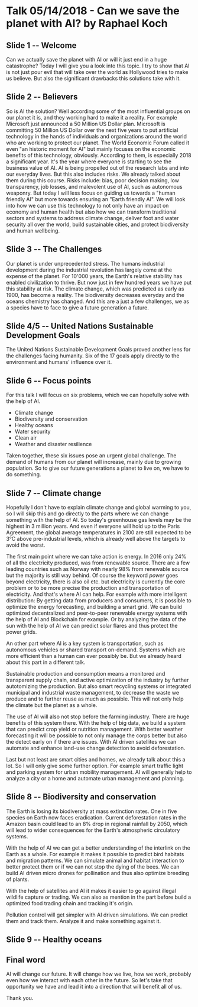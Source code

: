# Talk 05/14/2018 - Can we save the planet with AI? by Raphael Koch

## Slide 1 -- Welcome
Can we actually save the planet with AI or will it just end in a huge catastrophe?
Today I will give you a look into this topic. I try to show that AI is not just pour evil that will take over the world as Hollywood tries to make us believe. But also the significant drawbacks this solutions take with it.

## Slide 2 -- Believers
So is AI the solution? Well according some of the most influential groups on our planet it is, and they working hard to make it a reality. For example Microsoft just announced a 50 Million US Dollar plan. Microsoft is committing 50 Million US Dollar over the next five years to put artificial technology in the hands of individuals and organizations around the world who are working to protect our planet. The World Economic Forum called it even "an historic moment for AI" but mainly focuses on the economic benefits of this technology, obviously. According to them, is especially 2018 a significant year. It's the year where everyone is starting to see the business value of AI. AI is being propelled out of the research labs and into our everyday lives. But this also includes risks. We already talked about them during this course. Risks include: bias, poor decision making, low transparency, job losses, and malevolent use of AI, such as autonomous weaponry. But today I will less focus on guiding us towards a "human friendly AI" but more towards ensuring an "Earth friendly AI". We will look into how we can use this technology to not only have an impact on economy and human health but also how we can transform traditional sectors and systems to address climate change, deliver foot and water security all over the world, build sustainable cities, and protect biodiversity and human wellbeing.

## Slide 3 -- The Challenges

Our planet is under unprecedented stress. The humans industrial development during the industrial revolution has largely come at the expense of the planet. For 10'000 years, the Earth's relative stability has enabled civilization to thrive. But now just in few hundred years we have put this stability at risk. The climate change, which was predicted as early as 1900, has become a reality. The biodiversity decreases everyday and the oceans chemistry has changed. And this are a just a few challenges, we as a species have to face to give a future generation a future.

## Slide 4/5 -- United Nations Sustainable Development Goals

The United Nations Sustainable Development Goals proved another lens for the challenges facing humanity. Six of the 17 goals apply directly to the environment and humans' influence over it.

## Slide 6 -- Focus points
For this talk I will focus on six problems, which we can hopefully solve with the help of AI.
* Climate change
* Biodiversity and conservation
* Healthy oceans
* Water security
* Clean air
* Weather and disaster resilience

Taken together, these six issues pose an urgent global challenge. The demand of humans from our planet will increase, mainly due to growing population. So to give our future generations a planet to live on, we have to do something.

## Slide 7 -- Climate change

Hopefully I don't have to explain climate change and global warming to you, so I will skip this and go directly to the parts where we can change something with the help of AI. So today's greenhouse gas levels may be the highest in 3 million years. And even if everyone will hold up to the Paris Agreement, the global average temperatures in 2100 are still expected to be 3°C above pre-industrial levels, which is already well above the targets to avoid the worst.  

The first main point where we can take action is energy. In 2016 only 24% of all the electricity produced, was from renewable source. There are a few leading countries such as Norway with nearly 98% from renewable source but the majority is still way behind. Of course the keyword _power_ goes beyond electricity, there is also oil etc. but electricity is currently the core problem or to be more precise the production and transportation of electricity. And that's where AI can help. For example with more intelligent distribution: By getting data from producers and consumers, it is possible to optimize the energy forecasting, and building a smart grid. We can build optimized decentralized and peer-to-peer renewable energy systems with the help of AI and Blockchain for example. Or by analyzing the data of the sun with the help of AI we can predict solar flares and thus protect the power grids.

An other part where AI is a key system is transportation, such as autonomous vehicles or shared transport on-demand. Systems which are more efficient than a human can ever possibly be. But we already heard about this part in a different talk.

Sustainable production and consumption means a monitored and transparent supply chain, and active optimization of the industry by further autotomizing the production. But also smart recycling systems or integrated municipal and industrial waste management, to decrease the waste we produce and to further reuse as much as possible. This will not only help the climate but the planet as a whole.

The use of AI will also not stop before the farming industry. There are huge benefits of this system there. With the help of big data, we build a system that can predict crop yield or nutrition management. With better weather forecasting it will be possible to not only manage the corps better but also the detect early on if there are issues. With AI driven satellites we can automate and enhance land-use change detection to avoid deforestation.

Last but not least are smart cities and homes, we already talk about this a lot. So I will only give some further option. For example smart traffic light and parking system for urban mobility management. AI will generally help to analyze a city or a home and automate urban management and planning.

## Slide 8 -- Biodiversity and conservation

The Earth is losing its biodiversity at mass extinction rates. One in five species on Earth now faces eradication. Current deforestation rates in the Amazon basin could lead to an 8% drop in regional rainfall by 2050, which will lead to wider consequences for the Earth's atmospheric circulatory systems.

With the help of AI we can get a better understanding of the interlink on the Earth as a whole. For example it makes it possible to predict bird habitats and migration patterns. We can simulate animal and habitat interaction to better protect them or if we can not stop the dying of the bees. We can build AI driven micro drones for pollination and thus also optimize breeding of plants.

With the help of satellites and AI it makes it easier to go against illegal wildlife capture or trading. We can also as mention in the part before build a optimized food trading chain and tracking it's origin.

Pollution control will get simpler with AI driven simulations. We can predict them and track them. Analyze it and make something against it.

## Slide 9 -- Healthy oceans





## Final word

AI will change our future. It will change how we live, how we work, probably even how we interact with each other in the future. So let's take that opportunity we have and lead it into a direction that will benefit all of us.

Thank you.
